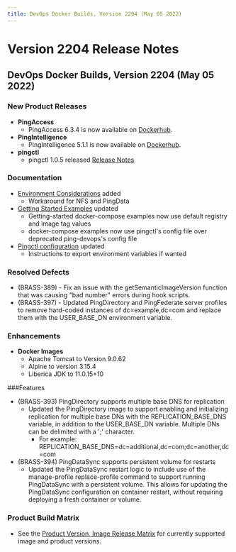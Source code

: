 ```yaml
---
title: DevOps Docker Builds, Version 2204 (May 05 2022)
---
```

# Version 2204 Release Notes

## DevOps Docker Builds, Version 2204 (May 05 2022)

### New Product Releases

- **PingAccess**
    - PingAccess 6.3.4 is now available on [Dockerhub](https://hub.docker.com/r/pingidentity/pingaccess).
- **PingIntelligence**
    - PingIntelligence 5.1.1 is now available on [Dockerhub](https://hub.docker.com/r/pingidentity/pingintelligence).
- **pingctl**
    - pingctl 1.0.5 released [Release Notes](https://pingidentity.github.io/pingctl/release-notes/)  

### Documentation
- [Environment Considerations](https://devops.pingidentity.com/deployment/environmentConsiderations/) added
    - Workaround for NFS and PingData
- [Getting Started Examples](https://devops.pingidentity.com/get-started/getStartedExample/) updated
    - Getting-started docker-compose examples now use default registry and image tag values
    - docker-compose examples now use pingctl's config file over deprecated ping-devops's config file
- [Pingctl configuration](https://devops.pingidentity.com/tools/pingctlUtil/) updated
    - Instructions to export environment variables if wanted

### Resolved Defects

- (BRASS-389) - Fix an issue with the getSemanticImageVersion function that was causing "bad number" errors during hook scripts.
- (BRASS-397) - Updated PingDirectory and PingFederate server profiles to remove hard-coded instances of dc=example,dc=com and replace them with the USER_BASE_DN environment variable.

### Enhancements
- **Docker Images**
    - Apache Tomcat to Version 9.0.62
    - Alpine to version 3.15.4
    - Liberica JDK to 11.0.15+10

###Features
- (BRASS-393) PingDirectory supports multiple base DNS for replication
    - Updated the PingDirectory image to support enabling and initializing replication for multiple base DNs with the REPLICATION_BASE_DNS variable, in addition to the USER_BASE_DN variable. Multiple DNs can be delimited with a ';' character.  
        - For example:  REPLICATION_BASE_DNS=dc=additional,dc=com;dc=another,dc=com
- (BRASS-394) PingDataSync supports persistent volume for restarts
    - Updated the PingDataSync restart logic to include use of the manage-profile replace-profile command to support running PingDataSync with a persistent volume. This allows for updating the PingDataSync configuration on container restart, without requiring deploying a fresh container or volume.


### Product Build Matrix

- See the [Product Version, Image Release Matrix](https://docs.google.com/spreadsheets/d/e/2PACX-1vSvySYHZxK-NOMeOMKSVjZWRr64T4raSNfrkcxdTRUxsftSwKgAN5z_gQarxywjIPJaVG8WJMt7ehXI/pub?output=pdf)
for currently supported image and product versions.

